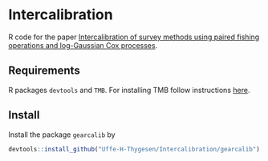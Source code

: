 # Intercalibration

R code for the paper [Intercalibration of survey methods using paired fishing operations and log-Gaussian Cox processes](https://academic.oup.com/icesjms/advance-article-abstract/doi/10.1093/icesjms/fsy191/5280811).

## Requirements

R packages `devtools` and `TMB`. For installing TMB follow instructions [here](https://github.com/kaskr/adcomp/wiki/Download).

## Install

Install the package `gearcalib` by

```r
devtools::install_github("Uffe-H-Thygesen/Intercalibration/gearcalib")
```


